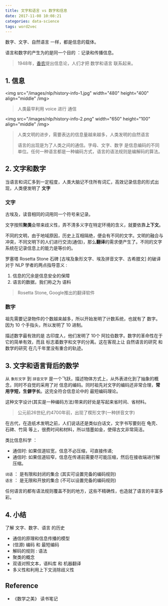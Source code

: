 ```yaml
---
title: 文字和语言 vs 数字和信息
date: 2017-11-08 10:08:21
categories: data-science
tags: word2vec
---
```


数字、文字、自然语言 一样，都是信息的载体。

<!-- more -->

语言和数字的产生为的是同一个目的 ：记录和传播信息。
 
> 1948年，[香农][1]提出信息论，人们才把 数学和语言 联系起来。

[1]: https://zh.wikipedia.org/wiki/克劳德·香农

## 1. 信息

<img src="/images/nlp/history-info-1.jpg" width="480" height="400" align="middle" /img>

> 人类最早利用 voice 进行 通信

<img src="/images/nlp/history-info-2.png" width="650" height="100" align="middle" /img>

> 人类文明的进步，需要表达的信息量越来越多，人类发明的自然语言
> 
> 语言的出现是为了人类之间的通信。字母、文字、数字 是信息编码的不同单位。任何一种语言都是一种编码方式，语言的语法规则是编解码的算法。

## 2. 文字和数字

当语言和词汇多到一定程度，人类大脑记不住所有词汇，高效记录信息的形式出现，人类便发明了 **文字**

### 文字

古埃及，读音相同的词用同一个符号来记录。

文字按照**聚类**会带来歧义性，弄不清多义字在特定环境的含义，就要依靠**上下文**。

不同的文明，由于地域原因，历史上互相隔绝，便会有不同的文字。文明的融合与冲突，不同文明下的人们进行交流(通信)，那么**翻译**的需求便产生了。不同的文字系统在记录信息上的能力是等价的。

罗塞塔 Rosetta Stone 石碑 [古埃及象形文字、埃及拼音文字、古希腊文] 的破译对于 NLP 学者的两点指导意义 :

1. 信息的冗余是信息安全的保障
2. 语言的数据，我们称之为 语料

> Rosetta Stone, Google推出的翻译软件

### 数字

祖先需要记录物件的个数越来越多，所以开始发明了计数系统，也就有了 数字。因为 10 个手指头，所以发明了 10 进制。

描述数字最有效的是 古印度人，他们发明了 10个 阿拉伯数字。数字的革命性在于它的简单有效，而且 标志着数字和文字的分离。这在客观上让 自然语言的研究 和 数学的研究 在几千年里没有重合的轨迹。

## 3. 文字和语言背后的数学

从 `象形文字` 到 `拼音文字` 是一个飞跃，描述物体方式上，从外表进化到了抽象的概念，同时不自觉的采用了对 信息的编码。同时祖先对文字的编码还非常合理，**常用字短，生僻字长**。这完全符合信息论中的 最短编码理论。  

这种文字设计(其实是一种编码方法)带来的好处是写起来省时间、省材料。

> 公元前26世纪,约4700年前，出现了楔形文字(一种拼音文字)

在古代，在造纸术发明之前，人们说话还是类似白话文，文字书写要刻在 龟壳、石碑、竹简 等上，很费时间和材料，所以惜墨如金，使得古文非常简洁。 

类比信息科学 ：

- 通信时: 如果信道较宽，信息不必压缩，可直接传递;    
- 通信时: 如果信道较窄，信息在传递前需要尽可能压缩，然后在接收端进行解压缩。

`词语` ： 是有限和封闭的集合 (其实可设置完备的编码规则)  
`语言` ： 是无限和开放的集合 (不可以设置完备的编码规则)

任何语言的都有语法规则覆盖不到的地方，这些不精确性，也造就了语言的丰富多彩。

## 4. 小结

了解 文字、数字、语言 的历史

- 通信的原理和信息传播的模型
- (信源) 编码 和 最短编码
- 解码的规则 : 语法
- 聚类的概念
- 双语对照文本，语料库 和 机器翻译
- 多义性和利用上下文消除歧义性

## Reference

- 《数学之美》 读书笔记 

[info-1]: /images/nlp/history-info-1.jpg
